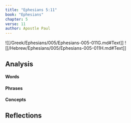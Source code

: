 ```yaml
---
title: "Ephesians 5:11"
book: "Ephesians"
chapter: 5
verse: 11
author: Apostle Paul
---
```

![[/Greek/Ephesians/005/Ephesians-005-011G.md#Text]]
![[/Hebrew/Ephesians/005/Ephesians-005-011H.md#Text]]

## Analysis

#### Words

#### Phrases

#### Concepts

## Reflections
